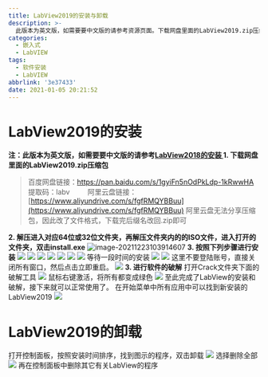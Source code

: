 ```yaml
---
title: LabView2019的安装与卸载
description: >-
  此版本为英文版，如需要要中文版的请参考资源页面。下载网盘里面的LabView2019.zip压缩包，解压进入对应64位或32位文件夹，再解压文件夹内的的ISO文件，进入打开的文件夹，双击install.exe安装
categories:
  - 嵌入式
  - LabVIEW
tags:
  - 软件安装
  - LabVIEW
abbrlink: '3e37433'
date: 2021-01-05 20:21:52
---
```


# LabView2019的安装
**注：此版本为英文版，如需要要中文版的请参考[LabView2018的安装
](https://blog.csdn.net/weixin_44543463/article/details/112323169)**
**1. 下载网盘里面的LabView2019.zip压缩包**
>百度网盘链接：[https://pan.baidu.com/s/1gyiFn5nOdPkLdp-1kRwwHA ](https://pan.baidu.com/s/1gyiFn5nOdPkLdp-1kRwwHA)
>提取码：labv
>&emsp;&emsp;
>阿里云盘链接：[https://www.aliyundrive.com/s/fgfRMQYBBuu](https://www.aliyundrive.com/s/fgfRMQYBBuu)
>阿里云盘无法分享压缩包，因此改了文件格式，下载完后缀名改回.zip即可

**2. 解压进入对应64位或32位文件夹，再解压文件夹内的的ISO文件，进入打开的文件夹，双击install.exe**
![image-20211223103914607](C:\Users\82785\AppData\Roaming\Typora\typora-user-images\image-20211223103914607.png)
**3. 按照下列步骤进行安装**
![](https://img.mahaofei.com/img/202112231039411-labview2019-2.png)
![](https://img.mahaofei.com/img/202112231039570-labview2019-3.png)
![](https://img.mahaofei.com/img/202112231039014-labview2019-4.png)
![](https://img.mahaofei.com/img/202112231040434-labview2019-5.png)
![](https://img.mahaofei.com/img/202112231040848-labview2019-6.png)
![](https://img.mahaofei.com/img/202112231040160-labview2019-7.png)
![](https://img.mahaofei.com/img/202112231040293-labview2019-8.png)
等待一段时间的安装
![](https://img.mahaofei.com/img/202112231040948-labview2019-9.png)
![](https://img.mahaofei.com/img/202112231041218-labview2019-10.png)
这里不要登陆账号，直接关闭所有窗口，然后点击立即重启。
![](https://img.mahaofei.com/img/202112231041957-labview2019-11.png)
**3. 进行软件的破解**
打开Crack文件夹下面的破解工具
![](https://img.mahaofei.com/img/202112231041200-labview2019-12.png)
鼠标右键激活，将所有都变成绿色
![](https://img.mahaofei.com/img/202112231041456-labview2019-13.png)
至此完成了LabView的安装和破解，接下来就可以正常使用了。
在开始菜单中所有应用中可以找到新安装的LabView2019
![](https://img.mahaofei.com/img/202112231042809-labview2019-14.png)

# LabView2019的卸载
打开控制面板，按照安装时间排序，找到图示的程序，双击卸载
![](https://img.mahaofei.com/img/202112231042194-labview2019-15.png)
选择删除全部
![](https://img.mahaofei.com/img/202112231042213-labview2019-16.png)
再在控制面板中删除其它有关LabView的程序